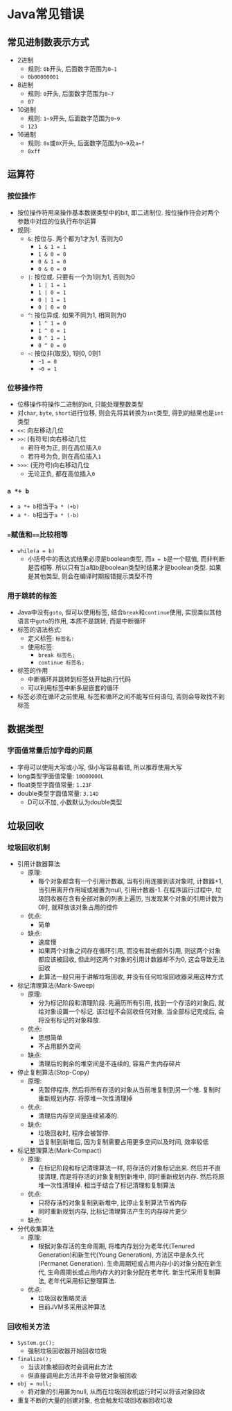 # Java常见错误

## 常见进制数表示方式

* 2进制
	- 规则: `0b`开头, 后面数字范围为`0~1`
	- `0b00000001`
* 8进制
	- 规则: `0`开头, 后面数字范围为`0~7`
	- `07`
* 10进制
	- 规则: `1~9`开头, 后面数字范围为`0~9`
	- `123`
* 16进制
	- 规则: `0x`或`0X`开头, 后面数字范围为`0~9`及`a~f`
	- `0xff`


## 运算符

### 按位操作

* 按位操作符用来操作基本数据类型中的bit, 即二进制位. 按位操作符会对两个参数中对应的位执行布尔运算
* 规则: 
	- `&`: 按位与. 两个都为1才为1, 否则为0
		- `1 & 1 = 1`
		- `1 & 0 = 0`
		- `0 & 1 = 0`
		- `0 & 0 = 0`
	- `|`: 按位或. 只要有一个为1则为1, 否则为0
		- `1 | 1 = 1`
		- `1 | 0 = 1`
		- `0 | 1 = 1`
		- `0 | 0 = 0`
	- `^`: 按位异或. 如果不同为1, 相同则为0
		- `1 ^ 1 = 0`
		- `1 ^ 0 = 1`
		- `0 ^ 1 = 1`
		- `0 ^ 0 = 0`
	- `~`: 按位非(取反), 1则0, 0则1
		- `~1 = 0`
		- `~0 = 1`


### 位移操作符

* 位移操作符操作二进制的bit, 只能处理整数类型
* 对`char`, `byte`, `short`进行位移, 则会先将其转换为`int`类型, 得到的结果也是`int`类型
* `<<`: 向左移动几位
* `>>`: (有符号)向右移动几位
	- 若符号为正, 则在高位插入`0`
	- 若符号为负, 则在高位插入`1`
* `>>>`: (无符号)向右移动几位
	- 无论正负, 都在高位插入`0`


### `a *+ b`

* `a *+ b`相当于`a * (+b)`
* `a *- b`相当于`a * (-b)`


### `=`赋值和`==`比较相等

* `while(a = b)`
	- 小括号中的表达式结果必须是boolean类型, 而`a = b`是一个赋值, 而非判断是否相等. 所以只有当a和b是boolean类型时结果才是boolean类型. 如果是其他类型, 则会在编译时期报错提示类型不符


### 用于跳转的标签

* Java中没有`goto`, 但可以使用标签, 结合`break`和`continue`使用, 实现类似其他语言中`goto`的作用, 本质不是跳转, 而是中断循环
* 标签的语法格式:
	- 定义标签: `标签名:`
	- 使用标签:
		- `break 标签名;`
		- `continue 标签名;`
* 标签的作用
	- 中断循环并跳转到标签处开始执行代码
	- 可以利用标签中断多层嵌套的循环
* 标签必须在循环之前使用, 标签和循环之间不能写任何语句, 否则会导致找不到标签



## 数据类型

### 字面值常量后加字母的问题

* 字母可以使用大写或小写, 但小写容易看错, 所以推荐使用大写
* long类型字面值常量: `10000000L`
* float类型字面值常量: `1.23F`
* double类型字面值常量: `3.14D`
	- D可以不加, 小数默认为double类型


## 垃圾回收

### 垃圾回收机制

* 引用计数器算法
	- 原理: 
		- 每个对象都含有一个引用计数器, 当有引用连接到该对象时, 计数器+1, 当引用离开作用域或被置为null, 引用计数器-1. 在程序运行过程中, 垃圾回收器在含有全部对象的列表上遍历, 当发现某个对象的引用计数为0时, 就释放该对象占用的控件
	- 优点: 
		- 简单
	- 缺点: 
		- 速度慢
		- 如果两个对象之间存在循环引用, 而没有其他额外引用, 则这两个对象都应该被回收, 但此时这两个对象的引用计数器却不为0, 这会导致无法回收
		- 此算法一般只用于讲解垃圾回收, 并没有任何垃圾回收器采用这种方式
* 标记清理算法(Mark-Sweep)
	- 原理: 
		- 分为标记阶段和清理阶段. 先遍历所有引用, 找到一个存活的对象后, 就给对象设置一个标记. 该过程不会回收任何对象. 当全部标记完成后, 会将没有标记的对象释放.
	- 优点: 
		- 思想简单
		- 不占用额外空间
	- 缺点: 
		- 清理后的剩余的堆空间是不连续的, 容易产生内存碎片
* 停止复制算法(Stop-Copy)
	- 原理: 
		- 先暂停程序, 然后将所有存活的对象从当前堆复制到另一个堆. 复制时重新规划内存. 将原堆一次性清理掉
	- 优点: 
		- 清理后内存空间是连续紧凑的. 
	- 缺点:
		- 垃圾回收时, 程序会被暂停. 
		- 当复制到新堆后, 因为复制需要占用更多空间以及时间, 效率较低
* 标记整理算法(Mark-Compact)
	- 原理:
		- 在标记阶段和标记清理算法一样, 将存活的对象标记出来. 然后并不直接清理, 而是将存活的对象复制到新堆中, 同时重新规划内存. 然后将原堆一次性清理掉. 相当于结合了标记清理和复制算法
	- 优点:
		- 只将存活的对象复制到新堆中, 比停止复制算法节省内存
		- 同时重新规划内存, 比标记清理算法产生的内存碎片更少
	- 缺点:
* 分代收集算法
	- 原理:
		- 根据对象存活的生命周期, 将堆内存划分为老年代(Tenured Generation)和新生代(Young Generation), 方法区中是永久代(Permanet Generation). 生命周期短或占用内存小的对象分配在新生代, 生命周期长或占用内存大的对象分配在老年代. 新生代采用复制算法, 老年代采用标记整理算法.
	- 优点:
		- 垃圾回收策略灵活
		- 目前JVM多采用这种算法

		
### 回收相关方法

* `System.gc();`
	- 强制垃圾回收器开始回收垃圾
* `finalize();`
	- 当该对象被回收时会调用此方法
	- 但直接调用此方法并不会导致对象被回收
* `obj = null;`
	- 将对象的引用置为null, 从而在垃圾回收机运行时可以将该对象回收
* 重复不断的大量的创建对象, 也会触发垃圾回收器回收垃圾





